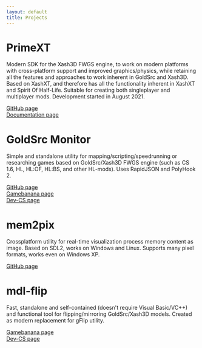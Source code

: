 ```yaml
---
layout: default
title: Projects
---
```


# PrimeXT
Modern SDK for the Xash3D FWGS engine, to work on modern platforms with cross-platform support and improved graphics/physics, while retaining all the features and approaches to work inherent in GoldSrc and Xash3D. Based on XashXT, and therefore has all the functionality inherent in XashXT and Spirit Of Half-Life. Suitable for creating both singleplayer and multiplayer mods. Development started in August 2021.  
  
[GitHub page](https://github.com/SNMetamorph/PrimeXT)  
[Documentation page](https://snmetamorph.github.io/PrimeXT/)  

# GoldSrc Monitor
Simple and standalone utility for mapping/scripting/speedrunning or researching 
games based on GoldSrc/Xash3D FWGS engine (such as CS 1.6, HL, HL:OF, HL:BS, and other HL-mods). Uses RapidJSON and PolyHook 2.  
  
[GitHub page](https://github.com/SNMetamorph/goldsrc-monitor)  
[Gamebanana page](https://gamebanana.com/mods/39429)  
[Dev-CS page](https://dev-cs.ru/resources/1035/)  

# mem2pix
Crossplatform utility for real-time visualization process memory content as image. Based on SDL2, works on Windows and Linux. 
Supports many pixel formats, works even on Windows XP. 
  
[GitHub page](https://github.com/SNMetamorph/mem2pix)  

# mdl-flip
Fast, standalone and self-contained (doesn't require Visual Basic/VC++) and functional tool for flipping/mirroring GoldSrc/Xash3D models. 
Created as modern replacement for gFlip utility.
  
[Gamebanana page](https://gamebanana.com/tools/7299)  
[Dev-CS page](https://dev-cs.ru/resources/1357/)  
